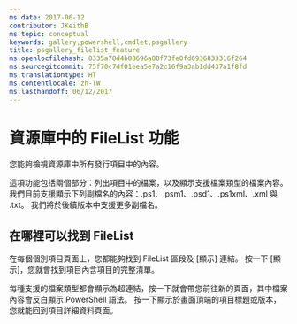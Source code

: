 ```yaml
---
ms.date: 2017-06-12
contributor: JKeithB
ms.topic: conceptual
keywords: gallery,powershell,cmdlet,psgallery
title: psgallery_filelist_feature
ms.openlocfilehash: 8335a78d4b08696a88f73fe0fd6936833316f264
ms.sourcegitcommit: 75f70c7df01eea5e7a2c16f9a3ab1dd437a1f8fd
ms.translationtype: HT
ms.contentlocale: zh-TW
ms.lasthandoff: 06/12/2017
---
```

<a id="filelist-feature-in-the-gallery" class="xliff"></a>
# 資源庫中的 FileList 功能

您能夠檢視資源庫中所有發行項目中的內容。 

這項功能包括兩個部分：列出項目中的檔案，以及顯示支援檔案類型的檔案內容。 我們目前支援顯示下列副檔名的內容：.ps1、.psm1、.psd1、.ps1xml、.xml 與 .txt。 我們將於後續版本中支援更多副檔名。 

<a id="where-to-find-filelist" class="xliff"></a>
## 在哪裡可以找到 FileList
在每個個別項目頁面上，您都能夠找到 FileList 區段及 [顯示] 連結。 按一下 [顯示]，您就會找到項目內含項目的完整清單。

每種支援的檔案類型都會顯示為超連結，按一下就會帶您前往新的頁面，其中檔案內容會反白顯示 PowerShell 語法。 按一下顯示於畫面頂端的項目標題或版本，您就能回到項目詳細資料頁面。

